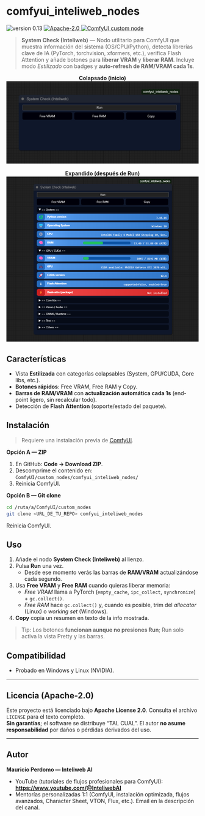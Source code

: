 # comfyui_inteliweb_nodes

<p align="left">
  <img src="https://img.shields.io/badge/version-0.13-blue" alt="version 0.13" />
  <a href="http://www.apache.org/licenses/LICENSE-2.0">
    <img src="https://img.shields.io/badge/license-Apache--2.0-brightgreen" alt="Apache-2.0" />
  </a>
  <a href="https://github.com/comfyanonymous/ComfyUI">
    <img src="https://img.shields.io/badge/ComfyUI-custom%20node-0A84FF" alt="ComfyUI custom node" />
  </a>
</p>

> **System Check (Inteliweb)** — Nodo utilitario para ComfyUI que muestra información del sistema (OS/CPU/Python), detecta librerías clave de IA (PyTorch, torchvision, xformers, etc.), verifica Flash Attention y añade botones para **liberar VRAM** y **liberar RAM**. Incluye modo _Estilizado_ con badges y **auto-refresh de RAM/VRAM cada 1s**.

<div align="center">

**Colapsado (inicio)**  
<img src="assets/system_check_collapsed.png" alt="System Check - estado colapsado" width="700"/>

**Expandido (después de Run)**  
<img src="assets/system_check_expanded.png" alt="System Check - estado expandido" width="700"/>

</div>

## Características

- Vista **Estilizada** con categorías colapsables (System, GPU/CUDA, Core libs, etc.).
- **Botones rápidos**: Free VRAM, Free RAM y Copy.
- **Barras de RAM/VRAM** con **actualización automática cada 1s** (end-point ligero, sin recalcular todo).
- Detección de **Flash Attention** (soporte/estado del paquete).

## Instalación

> Requiere una instalación previa de [ComfyUI](https://github.com/comfyanonymous/ComfyUI).

**Opción A — ZIP**

1. En GitHub: **Code → Download ZIP**.
2. Descomprime el contenido en:  
   `ComfyUI/custom_nodes/comfyui_inteliweb_nodes/`
3. Reinicia ComfyUI.

**Opción B — Git clone**

```bash
cd /ruta/a/ComfyUI/custom_nodes
git clone <URL_DE_TU_REPO> comfyui_inteliweb_nodes
```

Reinicia ComfyUI.

## Uso

1. Añade el nodo **System Check (Inteliweb)** al lienzo.
2. Pulsa **Run** una vez.
   - Desde ese momento verás las barras de **RAM/VRAM** actualizándose cada segundo.
3. Usa **Free VRAM** y **Free RAM** cuando quieras liberar memoria:
   - _Free VRAM_ llama a PyTorch (`empty_cache`, `ipc_collect`, `synchronize`) + `gc.collect()`.
   - _Free RAM_ hace `gc.collect()` y, cuando es posible, trim del _allocator_ (Linux) o _working set_ (Windows).
4. **Copy** copia un resumen en texto de la info mostrada.

> Tip: Los botones **funcionan aunque no presiones Run**; Run solo activa la vista Pretty y las barras.

## Compatibilidad

- Probado en Windows y Linux (NVIDIA).

---

## Licencia (Apache-2.0)

Este proyecto está licenciado bajo **Apache License 2.0**. Consulta el archivo `LICENSE` para el texto completo.  
**Sin garantías**; el software se distribuye “TAL CUAL”. El autor **no asume responsabilidad** por daños o pérdidas derivados del uso.

---

## Autor

**Mauricio Perdomo — Inteliweb AI**

- YouTube (tutoriales de flujos profesionales para ComfyUI):  
  **https://www.youtube.com/@InteliwebAI**
- Mentorías personalizadas 1:1 (ComfyUI, instalación optimizada, flujos avanzados, Character Sheet, VTON, Flux, etc.). Email en la descripción del canal.
